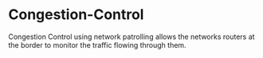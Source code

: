# Congestion-Control
Congestion Control using network patrolling allows the networks routers at the border to monitor the traffic flowing through them.

